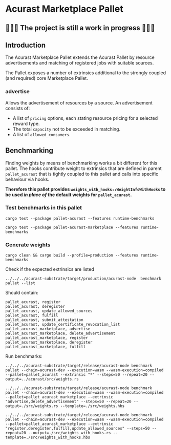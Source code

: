 # Acurast Marketplace Pallet
## 🚧🚧🚧 The project is still a work in progress 🚧🚧🚧

## Introduction

The Acurast Marketplace Pallet extends the Acurast Pallet by resource advertisements and matching of registered jobs with suitable sources.

The Pallet exposes a number of extrinsics additional to the strongly coupled (and required) core Marketplace Pallet.

### advertise

Allows the advertisement of resources by a source. An advertisement consists of:

- A list of `pricing` options, each stating resource pricing for a selected reward type.
- The total `capacity` not to be exceeded in matching.
- A list of `allowed_consumers`.

## Benchmarking

Finding weights by means of benchmarking works a bit different for this pallet. The hooks contribute weight to extrinsics
that are defined in parent `pallet_acurast` that is tightly coupled to this pallet and calls into specific behaviour via hooks.

**Therefore this pallet provides `weights_with_hooks::WeightInfoWithHooks` to be used _in place of_ the default weights for `pallet_acurast`.**

### Test benchmarks in this pallet

```shell
cargo test --package pallet-acurast --features runtime-benchmarks
```

```shell
cargo test --package pallet-acurast-marketplace --features runtime-benchmarks
```

### Generate weights
```shell
cargo clean && cargo build --profile=production --features runtime-benchmarks
```

Check if the expected extrinsics are listed
```shell
../../../acurast-substrate/target/production/acurast-node  benchmark pallet --list
```
Should contain:
```text
pallet_acurast, register
pallet_acurast, deregister
pallet_acurast, update_allowed_sources
pallet_acurast, fulfill
pallet_acurast, submit_attestation
pallet_acurast, update_certificate_revocation_list
pallet_acurast_marketplace, advertise
pallet_acurast_marketplace, delete_advertisement
pallet_acurast_marketplace, register
pallet_acurast_marketplace, deregister
pallet_acurast_marketplace, fulfill
```

Run benchmarks:
```shell
../../../acurast-substrate/target/release/acurast-node benchmark pallet --chain=acurast-dev --execution=wasm --wasm-execution=compiled --pallet=pallet_acurast --extrinsic "*" --steps=50 --repeat=20 --output=../acurast/src/weights.rs
```

```shell
../../../acurast-substrate/target/release/acurast-node benchmark pallet --chain=acurast-dev --execution=wasm --wasm-execution=compiled --pallet=pallet_acurast_marketplace --extrinsic "advertise,delete_advertisement" --steps=50 --repeat=20 --output=./src/weights.rs --template=./src/weights.hbs
```
```shell
../../../acurast-substrate/target/release/acurast-node benchmark pallet --chain=acurast-dev --execution=wasm --wasm-execution=compiled --pallet=pallet_acurast_marketplace --extrinsic "register,deregister,fulfill,update_allowed_sources" --steps=50 --repeat=20 --output=./src/weights_with_hooks.rs --template=./src/weights_with_hooks.hbs
```

